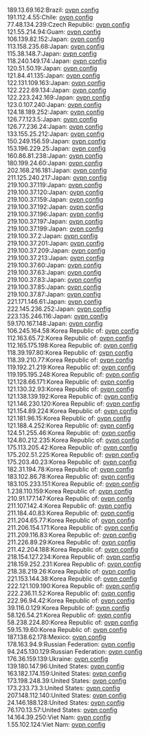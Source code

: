 189.13.69.162:Brazil: [ovpn config](vpn/189_13_69_162.ovpn)  
191.112.4.55:Chile: [ovpn config](vpn/191_112_4_55.ovpn)  
77.48.134.239:Czech Republic: [ovpn config](vpn/77_48_134_239.ovpn)  
121.55.214.94:Guam: [ovpn config](vpn/121_55_214_94.ovpn)  
106.139.82.152:Japan: [ovpn config](vpn/106_139_82_152.ovpn)  
113.158.235.68:Japan: [ovpn config](vpn/113_158_235_68.ovpn)  
115.38.148.7:Japan: [ovpn config](vpn/115_38_148_7.ovpn)  
118.240.149.174:Japan: [ovpn config](vpn/118_240_149_174.ovpn)  
120.51.50.19:Japan: [ovpn config](vpn/120_51_50_19.ovpn)  
121.84.41.135:Japan: [ovpn config](vpn/121_84_41_135.ovpn)  
122.131.109.163:Japan: [ovpn config](vpn/122_131_109_163.ovpn)  
122.222.69.134:Japan: [ovpn config](vpn/122_222_69_134.ovpn)  
122.223.242.169:Japan: [ovpn config](vpn/122_223_242_169.ovpn)  
123.0.107.240:Japan: [ovpn config](vpn/123_0_107_240.ovpn)  
124.18.189.252:Japan: [ovpn config](vpn/124_18_189_252.ovpn)  
126.77.123.5:Japan: [ovpn config](vpn/126_77_123_5.ovpn)  
126.77.236.24:Japan: [ovpn config](vpn/126_77_236_24.ovpn)  
133.155.25.212:Japan: [ovpn config](vpn/133_155_25_212.ovpn)  
150.249.156.59:Japan: [ovpn config](vpn/150_249_156_59.ovpn)  
153.196.229.25:Japan: [ovpn config](vpn/153_196_229_25.ovpn)  
160.86.81.238:Japan: [ovpn config](vpn/160_86_81_238.ovpn)  
180.199.24.60:Japan: [ovpn config](vpn/180_199_24_60.ovpn)  
202.168.216.181:Japan: [ovpn config](vpn/202_168_216_181.ovpn)  
211.125.240.217:Japan: [ovpn config](vpn/211_125_240_217.ovpn)  
219.100.37.119:Japan: [ovpn config](vpn/219_100_37_119.ovpn)  
219.100.37.120:Japan: [ovpn config](vpn/219_100_37_120.ovpn)  
219.100.37.159:Japan: [ovpn config](vpn/219_100_37_159.ovpn)  
219.100.37.192:Japan: [ovpn config](vpn/219_100_37_192.ovpn)  
219.100.37.196:Japan: [ovpn config](vpn/219_100_37_196.ovpn)  
219.100.37.197:Japan: [ovpn config](vpn/219_100_37_197.ovpn)  
219.100.37.199:Japan: [ovpn config](vpn/219_100_37_199.ovpn)  
219.100.37.2:Japan: [ovpn config](vpn/219_100_37_2.ovpn)  
219.100.37.201:Japan: [ovpn config](vpn/219_100_37_201.ovpn)  
219.100.37.209:Japan: [ovpn config](vpn/219_100_37_209.ovpn)  
219.100.37.213:Japan: [ovpn config](vpn/219_100_37_213.ovpn)  
219.100.37.60:Japan: [ovpn config](vpn/219_100_37_60.ovpn)  
219.100.37.63:Japan: [ovpn config](vpn/219_100_37_63.ovpn)  
219.100.37.83:Japan: [ovpn config](vpn/219_100_37_83.ovpn)  
219.100.37.85:Japan: [ovpn config](vpn/219_100_37_85.ovpn)  
219.100.37.87:Japan: [ovpn config](vpn/219_100_37_87.ovpn)  
221.171.146.61:Japan: [ovpn config](vpn/221_171_146_61.ovpn)  
222.145.236.252:Japan: [ovpn config](vpn/222_145_236_252.ovpn)  
223.135.246.116:Japan: [ovpn config](vpn/223_135_246_116.ovpn)  
59.170.167.148:Japan: [ovpn config](vpn/59_170_167_148.ovpn)  
106.245.164.58:Korea Republic of: [ovpn config](vpn/106_245_164_58.ovpn)  
112.163.65.72:Korea Republic of: [ovpn config](vpn/112_163_65_72.ovpn)  
112.165.175.198:Korea Republic of: [ovpn config](vpn/112_165_175_198.ovpn)  
118.39.197.80:Korea Republic of: [ovpn config](vpn/118_39_197_80.ovpn)  
118.39.210.77:Korea Republic of: [ovpn config](vpn/118_39_210_77.ovpn)  
119.192.21.219:Korea Republic of: [ovpn config](vpn/119_192_21_219.ovpn)  
119.195.195.248:Korea Republic of: [ovpn config](vpn/119_195_195_248.ovpn)  
121.128.66.171:Korea Republic of: [ovpn config](vpn/121_128_66_171.ovpn)  
121.130.32.93:Korea Republic of: [ovpn config](vpn/121_130_32_93.ovpn)  
121.138.139.192:Korea Republic of: [ovpn config](vpn/121_138_139_192.ovpn)  
121.146.230.120:Korea Republic of: [ovpn config](vpn/121_146_230_120.ovpn)  
121.154.89.224:Korea Republic of: [ovpn config](vpn/121_154_89_224.ovpn)  
121.181.96.15:Korea Republic of: [ovpn config](vpn/121_181_96_15.ovpn)  
121.188.4.252:Korea Republic of: [ovpn config](vpn/121_188_4_252.ovpn)  
124.51.255.46:Korea Republic of: [ovpn config](vpn/124_51_255_46.ovpn)  
124.80.212.235:Korea Republic of: [ovpn config](vpn/124_80_212_235.ovpn)  
175.113.205.42:Korea Republic of: [ovpn config](vpn/175_113_205_42.ovpn)  
175.202.51.225:Korea Republic of: [ovpn config](vpn/175_202_51_225.ovpn)  
175.203.40.23:Korea Republic of: [ovpn config](vpn/175_203_40_23.ovpn)  
182.31.194.78:Korea Republic of: [ovpn config](vpn/182_31_194_78.ovpn)  
183.102.86.78:Korea Republic of: [ovpn config](vpn/183_102_86_78.ovpn)  
183.105.233.151:Korea Republic of: [ovpn config](vpn/183_105_233_151.ovpn)  
1.238.110.159:Korea Republic of: [ovpn config](vpn/1_238_110_159.ovpn)  
210.91.177.147:Korea Republic of: [ovpn config](vpn/210_91_177_147.ovpn)  
211.107.142.4:Korea Republic of: [ovpn config](vpn/211_107_142_4.ovpn)  
211.184.40.83:Korea Republic of: [ovpn config](vpn/211_184_40_83.ovpn)  
211.204.65.77:Korea Republic of: [ovpn config](vpn/211_204_65_77.ovpn)  
211.206.154.171:Korea Republic of: [ovpn config](vpn/211_206_154_171.ovpn)  
211.209.116.83:Korea Republic of: [ovpn config](vpn/211_209_116_83.ovpn)  
211.226.89.29:Korea Republic of: [ovpn config](vpn/211_226_89_29.ovpn)  
211.42.204.188:Korea Republic of: [ovpn config](vpn/211_42_204_188.ovpn)  
218.154.127.234:Korea Republic of: [ovpn config](vpn/218_154_127_234.ovpn)  
218.159.252.231:Korea Republic of: [ovpn config](vpn/218_159_252_231.ovpn)  
218.38.219.26:Korea Republic of: [ovpn config](vpn/218_38_219_26.ovpn)  
221.153.144.38:Korea Republic of: [ovpn config](vpn/221_153_144_38.ovpn)  
222.121.109.190:Korea Republic of: [ovpn config](vpn/222_121_109_190.ovpn)  
222.236.11.52:Korea Republic of: [ovpn config](vpn/222_236_11_52.ovpn)  
222.96.94.42:Korea Republic of: [ovpn config](vpn/222_96_94_42.ovpn)  
39.116.0.129:Korea Republic of: [ovpn config](vpn/39_116_0_129.ovpn)  
58.126.54.21:Korea Republic of: [ovpn config](vpn/58_126_54_21.ovpn)  
58.238.224.80:Korea Republic of: [ovpn config](vpn/58_238_224_80.ovpn)  
59.15.19.60:Korea Republic of: [ovpn config](vpn/59_15_19_60.ovpn)  
187.138.62.178:Mexico: [ovpn config](vpn/187_138_62_178.ovpn)  
178.163.94.9:Russian Federation: [ovpn config](vpn/178_163_94_9.ovpn)  
94.245.130.129:Russian Federation: [ovpn config](vpn/94_245_130_129.ovpn)  
176.36.159.139:Ukraine: [ovpn config](vpn/176_36_159_139.ovpn)  
139.180.147.96:United States: [ovpn config](vpn/139_180_147_96.ovpn)  
163.182.174.159:United States: [ovpn config](vpn/163_182_174_159.ovpn)  
173.198.248.39:United States: [ovpn config](vpn/173_198_248_39.ovpn)  
173.233.73.3:United States: [ovpn config](vpn/173_233_73_3.ovpn)  
207.148.112.140:United States: [ovpn config](vpn/207_148_112_140.ovpn)  
24.146.188.128:United States: [ovpn config](vpn/24_146_188_128.ovpn)  
76.170.13.57:United States: [ovpn config](vpn/76_170_13_57.ovpn)  
14.164.39.250:Viet Nam: [ovpn config](vpn/14_164_39_250.ovpn)  
1.55.102.124:Viet Nam: [ovpn config](vpn/1_55_102_124.ovpn)  

